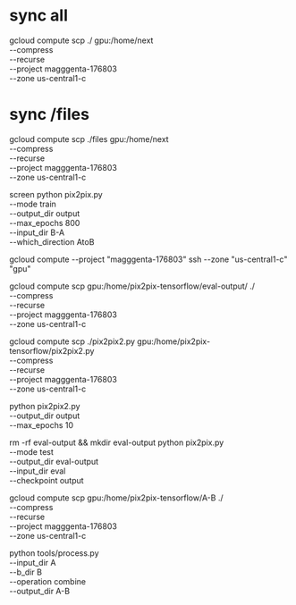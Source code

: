 # sync all
gcloud compute scp ./ gpu:/home/next \
  --compress \
  --recurse \
  --project magggenta-176803 \
  --zone us-central1-c

# sync /files
gcloud compute scp ./files gpu:/home/next \
  --compress \
  --recurse \
  --project magggenta-176803 \
  --zone us-central1-c





screen python pix2pix.py \
  --mode train \
  --output_dir output \
  --max_epochs 800 \
  --input_dir B-A \
  --which_direction AtoB

gcloud compute --project "magggenta-176803" ssh --zone "us-central1-c" "gpu"




gcloud compute scp gpu:/home/pix2pix-tensorflow/eval-output/ ./ \
  --compress \
  --recurse \
  --project magggenta-176803 \
  --zone us-central1-c




gcloud compute scp ./pix2pix2.py gpu:/home/pix2pix-tensorflow/pix2pix2.py \
  --compress \
  --recurse \
  --project magggenta-176803 \
  --zone us-central1-c

python pix2pix2.py \
  --output_dir output \
  --max_epochs 10


rm -rf eval-output && mkdir eval-output
python pix2pix.py \
  --mode test \
  --output_dir eval-output \
  --input_dir eval \
  --checkpoint output




gcloud compute scp gpu:/home/pix2pix-tensorflow/A-B ./ \
  --compress \
  --recurse \
  --project magggenta-176803 \
  --zone us-central1-c


python tools/process.py \
  --input_dir A \
  --b_dir B \
  --operation combine \
  --output_dir A-B